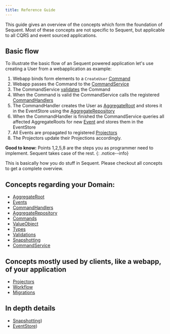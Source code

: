 ```yaml
---
title: Reference Guide
---
```


This guide gives an overview of the concepts which form the foundation of Sequent.
Most of these concepts are not specific to Sequent, but applicable to all
CQRS and event sourced applications.

## Basic flow

To illustrate the basic flow of an Sequent powered application let's use
creating a User from a webapplication as example:

1. Webapp binds form elements to a `CreateUser` [Command](concepts/command.html)
2. Webapp passes the Command to the [CommandService](concepts/command-service.html)
3. The CommandService [validates](concepts/validations.html) the Command
4. When the Command is valid the CommandService calls the registered [CommandHandlers](concepts/command-handler.html)
5. The CommandHandler creates the User as [AggregateRoot](concepts/aggregate-root.html) and stores it in the EventStore using the [AggregateRepository](concepts/aggregate-repository.html)
6. When the CommandHandler is finished the CommandService queries all affected AggregateRoots for new [Event](concepts/event.html) and stores them in the EventStore
7. All Events are propagated to registered [Projectors](concepts/projector.html)
8. The Projectors update their Projections accordingly.

**Good to know:** Points 1,2,5,8 are the steps you as programmer need to implement. Sequent takes case of the rest.
{: .notice--info}

This is basically how you do stuff in Sequent. Please checkout all concepts to get a complete overview.

## Concepts regarding your Domain:

- [AggregateRoot](concepts/aggregate-root.html)
- [Events](concepts/event.html)
- [CommandHandlers](concepts/command-handler.html)
- [AggregateRepository](concepts/aggregate-repository.html)
- [Commands](concepts/command.html)
- [ValueObject](concepts/value-object.html)
- [Types](concepts/types.html)
- [Validations](concepts/validations.html)
- [Snapshotting](concepts/snapshotting.html)
- [CommandService](concepts/command-service.html)

## Concepts mostly used by clients, like a webapp, of your application

- [Projectors](concepts/projector.html)
- [Workflow](concepts/workflow.html)
- [Migrations](concepts/migrations.html)

## In depth details

- [Snapshotting](concepts/snapshotting.html))
- [EventStore](concepts/event_store.html))
